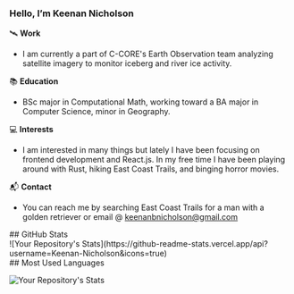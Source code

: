 ### Hello, I’m Keenan Nicholson

🛰️ **Work**

- I am currently a part of C-CORE's Earth Observation team analyzing satellite imagery to monitor iceberg and river ice activity.

📚 **Education**

- BSc major in Computational Math, working toward a BA major in Computer Science, minor in Geography. 

💻 **Interests**

- I am interested in many things but lately I have been focusing on frontend development and React.js. In my free time I have been playing around with Rust, hiking East Coast Trails, and binging horror movies.

📬 **Contact**

- You can reach me by searching East Coast Trails for a man with a golden retriever or email @ keenanbnicholson@gmail.com

<div display="flex" flex-direction="column"> ## GitHub Stats

  <div>
  ![Your Repository's Stats](https://github-readme-stats.vercel.app/api?username=Keenan-Nicholson&icons=true)
  </div>
  <div>
## Most Used Languages

![Your Repository's Stats](https://github-readme-stats.vercel.app/api/top-langs/?username=Keenan-Nicholson&theme=blue-green)
  </div>
</div>
